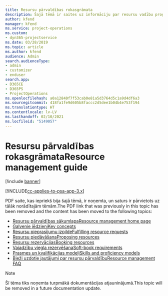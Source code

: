 ```yaml
---
title: Resursu pārvaldības rokasgrāmata
description: Šajā tēmā ir saites uz informāciju par resursu vadību programmā Project Service Automation.
author: kfend
manager: kfend
ms.service: project-operations
ms.custom:
- dyn365-projectservice
ms.date: 03/28/2019
ms.topic: article
ms.author: kfend
audience: Admin
search.audienceType:
- admin
- customizer
- enduser
search.app:
- D365CE
- D365PS
- ProjectOperations
ms.openlocfilehash: a0a12840f7f53cab0e81a5d3764d5c1a9d4df6a3
ms.sourcegitcommit: 418fa1fe9d605b8faccc2d5dee1b04b4e753f194
ms.translationtype: HT
ms.contentlocale: lv-LV
ms.lasthandoff: 02/10/2021
ms.locfileid: "5149057"
---
```

# <a name="resource-management-guide"></a><span data-ttu-id="a2e2a-103">Resursu pārvaldības rokasgrāmata</span><span class="sxs-lookup"><span data-stu-id="a2e2a-103">Resource management guide</span></span>

[!include [banner](../../includes/psa-now-project-operations.md)]

[!INCLUDE[cc-applies-to-psa-app-3.x](../../includes/cc-applies-to-psa-app-3x.md)]

<span data-ttu-id="a2e2a-104">PDF saite, kas iepriekš bija šajā tēmā, ir noņemta, un saturs ir pārvietots uz tālāk norādītajām tēmām.</span><span class="sxs-lookup"><span data-stu-id="a2e2a-104">The PDF link that was previously in this topic has been removed and the content has been moved to the following topics:</span></span>

- [<span data-ttu-id="a2e2a-105">Resursu pārvaldības sākumlapa</span><span class="sxs-lookup"><span data-stu-id="a2e2a-105">Resource management home page</span></span>](../resource-management-home-page.md)
- [<span data-ttu-id="a2e2a-106">Galvenie jēdzieni</span><span class="sxs-lookup"><span data-stu-id="a2e2a-106">Key concepts</span></span>](../reports-key-concepts.md)
- [<span data-ttu-id="a2e2a-107">Resursu pieprasījumu izpilde</span><span class="sxs-lookup"><span data-stu-id="a2e2a-107">Fulfilling resource requests</span></span>](../resource-management-fulfill-requests.md)
- [<span data-ttu-id="a2e2a-108">Resursu piedāvāšana</span><span class="sxs-lookup"><span data-stu-id="a2e2a-108">Proposing resources</span></span>](../resource-management-propose-resources.md)
- [<span data-ttu-id="a2e2a-109">Resursu rezervācijas</span><span class="sxs-lookup"><span data-stu-id="a2e2a-109">Booking resources</span></span>](../resource-management-book-resources-scheduleboard.md)
- [<span data-ttu-id="a2e2a-110">Vajadzību viegla rezervēšana</span><span class="sxs-lookup"><span data-stu-id="a2e2a-110">Soft-book requirements</span></span>](../resource-management-softbook-requirements.md)
- [<span data-ttu-id="a2e2a-111">Prasmes un kvalifikācijas modeļi</span><span class="sxs-lookup"><span data-stu-id="a2e2a-111">Skills and proficiency models</span></span>](../resource-management-skills-proficiency.md)
- [<span data-ttu-id="a2e2a-112">Bieži uzdotie jautājumi par resursu pārvaldību</span><span class="sxs-lookup"><span data-stu-id="a2e2a-112">Resource management FAQ</span></span>](../resource-management-faq.md)

> [!NOTE]
> <span data-ttu-id="a2e2a-113">Šī tēma tiks noņemta turpmākā dokumentācijas atjauninājumā.</span><span class="sxs-lookup"><span data-stu-id="a2e2a-113">This topic will be removed in a future documentation update.</span></span> 

